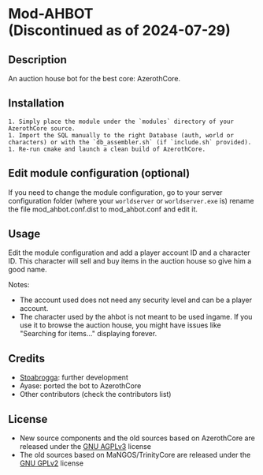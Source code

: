 # Mod-AHBOT<br>(Discontinued as of 2024-07-29)

## Description

An auction house bot for the best core: AzerothCore.

## Installation

```
1. Simply place the module under the `modules` directory of your AzerothCore source. 
1. Import the SQL manually to the right Database (auth, world or characters) or with the `db_assembler.sh` (if `include.sh` provided).
1. Re-run cmake and launch a clean build of AzerothCore.
```

## Edit module configuration (optional)

If you need to change the module configuration, go to your server configuration folder (where your `worldserver` or `worldserver.exe` is)
rename the file mod_ahbot.conf.dist to mod_ahbot.conf and edit it.

## Usage

Edit the module configuration and add a player account ID and a character ID.
This character will sell and buy items in the auction house so give him a good name.

Notes:
- The account used does not need any security level and can be a player account.
- The character used by the ahbot is not meant to be used ingame. If you use it to browse the auction house, you might have issues like "Searching for items..." displaying forever.

## Credits

- [Stoabrogga](https://gitlab.com/Stoabrogga): further development
- Ayase: ported the bot to AzerothCore
- Other contributors (check the contributors list)

## License

- New source components and the old sources based on AzerothCore are released under the [GNU AGPLv3](agpl-3.0.md) license
- The old sources based on MaNGOS/TrinityCore are released under the [GNU GPLv2](LICENSE.md) license

